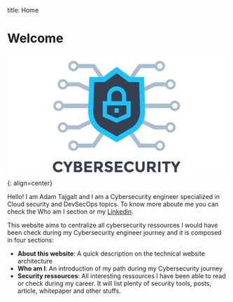 title: Home

# Welcome
![cybersecurity logo](assets/cybersecurity_logo.jpg){: align=center}

Hello! I am Adam Tajgalt and I am a Cybersecurity engineer specialized in Cloud security and DevSecOps topics. To know more aboute me you can check the Who am I section or my [Linkedin](https://www.linkedin.com/in/adam-tajgalt).

This website aims to centralize all cybersecurity ressources I would have been check during my Cybersecurity engineer journey and it is composed in four sections:  

- **About this website**: A quick description on the technical website architecture
- **Who am I**: An introduction of my path during my Cybersecurity journey
- **Security ressources**: All interesting ressources I have been able to read or check during my career. It will list plenty of security tools, posts, article, whitepaper and other stuffs.

